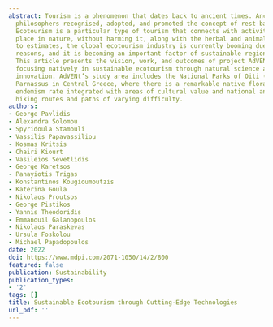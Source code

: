 ```yaml
---
abstract: Tourism is a phenomenon that dates back to ancient times. Ancient Greek
  philosophers recognised, adopted, and promoted the concept of rest-based tourism.
  Ecotourism is a particular type of tourism that connects with activities that take
  place in nature, without harming it, along with the herbal and animal wealth. According
  to estimates, the global ecotourism industry is currently booming due to various
  reasons, and it is becoming an important factor of sustainable regional development.
  This article presents the vision, work, and outcomes of project AdVENt, a project
  focusing natively in sustainable ecotourism through natural science and technological
  innovation. AdVENt’s study area includes the National Parks of Oiti (or Oeta) and
  Parnassus in Central Greece, where there is a remarkable native flora with a high
  endemism rate integrated with areas of cultural value and national and European
  hiking routes and paths of varying difficulty.
authors:
- George Pavlidis
- Alexandra Solomou
- Spyridoula Stamouli
- Vassilis Papavassiliou
- Kosmas Kritsis
- Chairi Kiourt
- Vasileios Sevetlidis
- George Karetsos
- Panayiotis Trigas
- Konstantinos Kougioumoutzis
- Katerina Goula
- Nikolaos Proutsos
- George Pistikos
- Yannis Theodoridis
- Emmanouil Galanopoulos
- Nikolaos Paraskevas
- Ursula Foskolou
- Michael Papadopoulos
date: 2022
doi: https://www.mdpi.com/2071-1050/14/2/800
featured: false
publication: Sustainability
publication_types:
- '2'
tags: []
title: Sustainable Ecotourism through Cutting-Edge Technologies
url_pdf: ''
---
```

